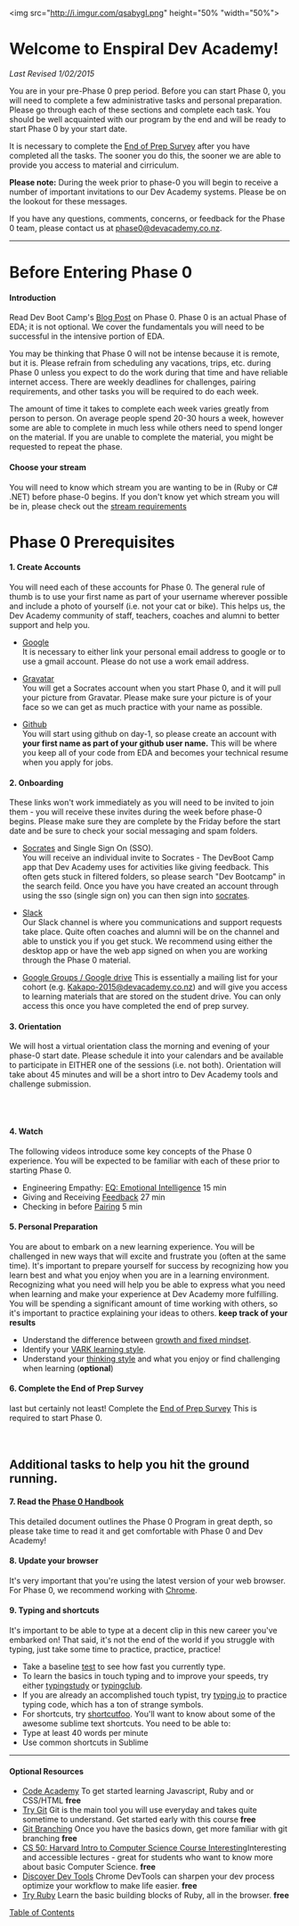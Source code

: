 <img src="http://i.imgur.com/qsabygI.png" height="50% "width="50%">

# Welcome to Enspiral Dev Academy!
*Last Revised 1/02/2015*

You are in your pre-Phase 0 prep period. Before you can start Phase 0, you will need to complete a few administrative tasks and personal preparation. Please go through each of these sections and complete each task. You should be well acquainted with our program by the end and will be ready to start Phase 0 by your start date.

It is necessary to complete the [End of Prep Survey](https://docs.google.com/forms/d/1-MW9w5sHtyWZCoFFyDoIqFU8xgDClGIQug2ufACy0-4/viewform) after you have completed all the tasks. The sooner you do this, the sooner we are able to provide you access to material and cirriculum. 

**Please note:** During the week prior to phase-0 you will begin to receive a number of important invitations to our Dev Academy systems. Please be on the lookout for these messages.

If you have any questions, comments, concerns, or feedback for the Phase 0 team, please contact us at <phase0@devacademy.co.nz>. 



***
# Before Entering Phase 0

#### Introduction
Read Dev Boot Camp's [Blog Post](http://devbootcamp.com/2014/05/08/why-phase-0-is-key-to-your-success-at-dev-bootcamp/) on Phase 0. Phase 0 is an actual Phase of EDA; it is not optional. We cover the fundamentals you will need to be successful in the intensive portion of EDA.

You may be thinking that Phase 0 will not be intense because it is remote, but it is. Please refrain from scheduling any vacations, trips, etc. during Phase 0 unless you expect to do the work during that time and have reliable internet access. There are weekly deadlines for challenges, pairing requirements, and other tasks you will be required to do each week.

The amount of time it takes to complete each week varies greatly from person to person. On average people spend 20-30 hours a week, however some are able to complete in much less while others need to spend longer on the material. If you are unable to complete the material, you might be requested to repeat the phase. 

#### Choose your stream 
You will need to know which stream you are wanting to be in (Ruby or C# .NET) before phase-0 begins. If you don't know yet which stream you will be in, please check out the [stream requirements](/stream-requirements.md)



# Phase 0 Prerequisites

#### 1. Create Accounts
You will need each of these accounts for Phase 0. The general rule of thumb is to use your first name as part of your username wherever possible and include a photo of yourself (i.e. not your cat or bike). This helps us, the Dev Academy community of staff, teachers, coaches and alumni to better support and help you. 

- [Google](https://accounts.google.com/Signup)<br> It is necessary to either link your personal email address to google or to use a gmail account. Please do not use a work email address. 

- [Gravatar](http://en.gravatar.com/)<br> You will get a Socrates account when you start Phase 0, and it will pull your picture from Gravatar. Please make sure your picture is of your face so we can get as much practice with your name as possible. 

- [Github](https://github.com/)<br> You will start using github on day-1, so please create an account with **your first name as part of your github user name.** This will be where you keep all of your code from EDA and becomes your technical resume when you apply for jobs.
 
#### 2. Onboarding 
These links won't work immediately as you will need to be invited to join them - you will receive these invites during the week before phase-0 begins. Please make sure they are complete by the Friday before the start date and be sure to check your social messaging and spam folders. 

- [Socrates](http://sso.devbootcamp.com/) and Single Sign On (SSO). <br> You will receive an individual invite to Socrates - The DevBoot Camp app that Dev Academy uses for activities like giving feedback. This often gets stuck in filtered folders, so please search "Dev Bootcamp" in the search feild. Once you have you have created an account through using the sso (single sign on) you can then sign into [socrates](http://socrates.devbootcamp.com/).

- [Slack](/slack.md)<br> Our Slack channel is where you communications and support requests take place. Quite often coaches and alumni will be on the channel and able to unstick you if you get stuck. We recommend using either the desktop app or have the web app signed on when you are working through the Phase 0 material.  

- [Google Groups / Google drive](https://drive.google.com/a/enspiral.com/folderview?id=0B5aB0OHeInzgeWZoQm9VaWJQeWc&usp=sharing)
This is essentially a mailing list for your cohort (e.g. Kakapo-2015@devacademy.co.nz) and will give you access to learning materials that are stored on the student drive. You can only access this once you have completed the end of prep survey. 

#### 3. Orientation 
We will host a virtual orientation class the morning and evening of your phase-0 start date. Please schedule it into your calendars and be available to participate in EITHER one of the sessions (i.e. not both). Orientation will take about 45 minutes and will be a short intro to Dev Academy tools and challenge submission.  
  
</br>
</br>  
   
#### 4. Watch
The following videos introduce some key concepts of the Phase 0 experience.
You will be expected to be familiar with each of these prior to starting Phase 0.

- Engineering Empathy: [EQ: Emotional Intelligence](https://vimeo.com/99779530) 15 min
- Giving and Receiving [Feedback](https://vimeo.com/99780302) 27 min
- Checking in before [Pairing](https://vimeo.com/76662569) 5 min



#### 5. Personal Preparation 

You are about to embark on a new learning experience. You will be challenged in new ways that will excite and frustrate you (often at the same time). It's important to prepare yourself for success by recognizing how you learn best and what you enjoy when you are in a learning environment. Recognizing what you need will help you be able to express what you need when learning and make your experience at Dev Academy more fulfilling. You will be spending a significant amount of time working with others, so it's important to practice explaining your ideas to others. **keep track of your results**

- Understand the difference between <a href="http://examinedexistence.com/carol-dweck-on-fixed-mindset-vs-growth-mindset/" target="_blank">growth and fixed mindset</a>.
- Identify your
<a href="http://www.vark-learn.com/english/page.asp?p=questionnaire" target="_blank">VARK learning style</a>.
- Understand your <a href="http://www.thelearningweb.net/personalthink.html" target="_blank">thinking style</a> and what you enjoy or find challenging when learning (**optional**)


#### 6. Complete the End of Prep Survey
last but certainly not least! Complete the [End of Prep Survey](https://docs.google.com/forms/d/1-MW9w5sHtyWZCoFFyDoIqFU8xgDClGIQug2ufACy0-4/viewform) This is required to start Phase 0.
<br>  
<br>  

## Additional tasks to help you hit the ground running. 

#### 7. Read the [Phase 0 Handbook](readme.md)
This detailed document outlines the Phase 0 Program in great depth, so please take time to read it and get comfortable with Phase 0 and Dev Academy!

#### 8. Update your browser
It's very important that you're using the latest version of your web browser. For Phase 0, we recommend working with [Chrome](https://www.google.com/chrome/browser/).</br>  
  
#### 9. Typing and shortcuts
It's important to be able to type at a decent clip in this new career you've embarked on! That said, it's not the end of the world if you struggle with typing, just take some time to practice, practice, practice!

- Take a baseline [test](http://www.typingtest.com/index.html) to see how fast you currently type.
- To learn the basics in touch typing and to improve your speeds, try either [typingstudy](http://www.typingstudy.com/lesson/1/part/1) or [typingclub](http://www.typingclub.com/typing-qwerty-en.html).
- If you are already an accomplished touch typist, try [typing.io](https://typing.io/) to practice typing code, which has a ton of strange symbols.
- For shortcuts, try [shortcutfoo](shortcutfoo.com). You'll want to know about some of the awesome sublime text shortcuts.
You need to be able to:
 - Type at least 40 words per minute
 - Use common shortcuts in Sublime

-------------------

#### Optional Resources 
- [Code Academy](http://www.codecademy.com/learn) To get started learning Javascript, Ruby and or CSS/HTML **free**
- [Try Git](https://www.codeschool.com/courses/try-git) Git is the main tool you will use everyday and takes quite sometime to understand. Get started early with this course **free**
- [Git Branching](http://pcottle.github.io/learnGitBranching/) Once you have the basics down, get more familiar with git branching **free**
- [CS 50: Harvard Intro to Computer Science Course Interesting](https://cs50.harvard.edu/)Interesting and accessible lectures - great for students who want to know more about basic Computer Science. **free**
- [Discover Dev Tools](https://www.codeschool.com/courses/discover-devtools) Chrome DevTools can sharpen your dev process optimize your workflow to make life easier. **free**
- [Try Ruby](https://www.codeschool.com/courses/try-ruby) Learn the basic building blocks of Ruby, all in the browser. **free**
 


[Table of Contents](readme.md)
